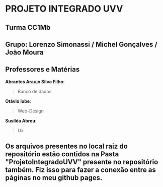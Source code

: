# **PROJETO INTEGRADO UVV**
## Turma CC1Mb
## Grupo: Lorenzo Simonassi / Michel Gonçalves / João Moura
## Professores e Matérias
**Abrantes Araujo Silva Filho**:

> Banco de dados
 
**Otávio lube**:

>  Web-Design


**Susiléa Abreu**:

>  Ux

## Os arquivos presentes no local raiz do repositório estão contidos na Pasta "ProjetoIntegradoUVV" presente no repositório também. Fiz isso para fazer a conexão entre as páginas no meu **github pages**.
